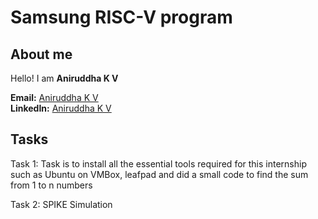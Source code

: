 # Samsung RISC-V program

## About me
Hello! I am **Aniruddha K V**

**Email:** [Aniruddha K V](mailto:aniruddhkv89@gmail.com) <br>
**LinkedIn:** [Aniruddha K V](https://www.linkedin.com/in/aniruddha-k-v-162b04285/)

## Tasks
Task 1: Task is to install all the essential tools required for this internship such as Ubuntu on VMBox, leafpad and did a small code to find the sum from 1 to n numbers

Task 2: SPIKE Simulation
